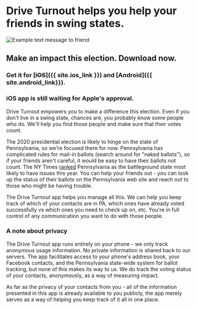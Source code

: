 # Drive Turnout helps you help your friends in swing states.

![Example text message to friend](/assets/text.png)

## Make an impact this election. Download now.

### Get it for [~~iOS~~]({{ site.ios_link }}) and [Android]({{ site.android_link}}).
### iOS app is still waiting for Apple's approval.

Drive Turnout empowers you to make a difference this election. Even if you
don't live in a swing state, chances are, you probably know some people who do.
We'll help you find those people and make sure that their votes count.

The 2020 presidential election is likely to hinge on the state of
Pennsylvania, so we're focused there for now. Pennsylvania has complicated
rules for mail-in ballots (search around for "naked ballots"), so if your
friends aren't careful, it would be easy to have their ballots not count.
The NY Times [ranked](https://www.nytimes.com/2020/10/19/us/politics/how-prepared-are-these-7-battlegrounds-for-the-election-a-readiness-report.html) 
Pennsylvania as the battleground state most likely to have issues this year.
You can help your friends out - you can look up the status of their ballots on the
Pennsylvania web site and reach out to those who might be having trouble.

The Drive Turnout app helps you manage all this. We can help you keep track
of which of your contacts are in PA, which ones have already voted
successfully vs which ones you need to check up on, etc. You're in full
control of any communication you want to do with those people.

### A note about privacy

The Drive Turnout app runs entirely on your phone - we only track anonymous
usage information. No private information is shared back to our servers. The
app facilitates access to your phone's address book, your Facebook
contacts, and the Pennsylvania state-wide system for ballot tracking, but
none of this makes its way to us. We do track the voting status of your
contacts, anonymously, as a way of measuring impact.

As far as the privacy of your contacts from you - all of the information
presented in this app is already available to you publicly, the app merely
serves as a way of helping you keep track of it all in one place.
